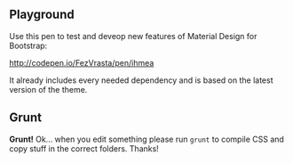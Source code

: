 ## Playground

Use this pen to test and deveop new features of Material Design for Bootstrap:

http://codepen.io/FezVrasta/pen/ihmea

It already includes every needed dependency and is based on the latest version of the theme.

## Grunt

**Grunt!** Ok... when you edit something please run `grunt` to compile CSS and copy stuff in the correct folders. Thanks!
